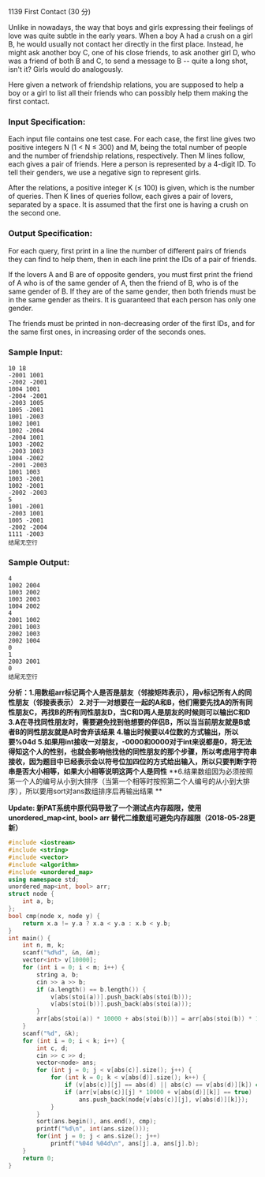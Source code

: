 1139 First Contact (30 分)

Unlike in nowadays, the way that boys and girls expressing their feelings of love was quite subtle in the early years. When a boy A had a crush on a girl B, he would usually not contact her directly in the first place. Instead, he might ask another boy C, one of his close friends, to ask another girl D, who was a friend of both B and C, to send a message to B -- quite a long shot, isn't it? Girls would do analogously.

Here given a network of friendship relations, you are supposed to help a boy or a girl to list all their friends who can possibly help them making the first contact.

### Input Specification:

Each input file contains one test case. For each case, the first line gives two positive integers N (1 < N ≤ 300) and M, being the total number of people and the number of friendship relations, respectively. Then M lines follow, each gives a pair of friends. Here a person is represented by a 4-digit ID. To tell their genders, we use a negative sign to represent girls.

After the relations, a positive integer K (≤ 100) is given, which is the number of queries. Then K lines of queries follow, each gives a pair of lovers, separated by a space. It is assumed that the first one is having a crush on the second one.

### Output Specification:

For each query, first print in a line the number of different pairs of friends they can find to help them, then in each line print the IDs of a pair of friends.

If the lovers A and B are of opposite genders, you must first print the friend of A who is of the same gender of A, then the friend of B, who is of the same gender of B. If they are of the same gender, then both friends must be in the same gender as theirs. It is guaranteed that each person has only one gender.

The friends must be printed in non-decreasing order of the first IDs, and for the same first ones, in increasing order of the seconds ones.

### Sample Input:

```in
10 18
-2001 1001
-2002 -2001
1004 1001
-2004 -2001
-2003 1005
1005 -2001
1001 -2003
1002 1001
1002 -2004
-2004 1001
1003 -2002
-2003 1003
1004 -2002
-2001 -2003
1001 1003
1003 -2001
1002 -2001
-2002 -2003
5
1001 -2001
-2003 1001
1005 -2001
-2002 -2004
1111 -2003
结尾无空行
```

### Sample Output:

```out
4
1002 2004
1003 2002
1003 2003
1004 2002
4
2001 1002
2001 1003
2002 1003
2002 1004
0
1
2003 2001
0
结尾无空行
```

**分析：1.用数组arr标记两个人是否是朋友（邻接矩阵表示），用v标记所有人的同性朋友（邻接表表示）**
**2.对于一对想要在一起的A和B，他们需要先找A的所有同性朋友C，再找B的所有同性朋友D，当C和D两人是朋友的时候则可以输出C和D**
**3.A在寻找同性朋友时，需要避免找到他想要的伴侣B，所以当当前朋友就是B或者B的同性朋友就是A时舍弃该结果**
**4.输出时候要以4位数的方式输出，所以要%04d**
**5.如果用int接收一对朋友，-0000和0000对于int来说都是0，将无法得知这个人的性别，也就会影响他找他的同性朋友的那个步骤，所以考虑用字符串接收，因为题目中已经表示会以符号位加四位的方式给出输入，所以只要判断字符串是否大小相等，如果大小相等说明这两个人是同性**
**6.结果数组因为必须按照第一个人的编号从小到大排序（当第一个相等时按照第二个人编号的从小到大排序），所以要用sort对ans数组排序后再输出结果
**

**Update: 新PAT系统中原代码导致了一个测试点内存超限，使用unordered_map<int, bool> arr 替代二维数组可避免内存超限（2018-05-28更新）**

```c++
#include <iostream>
#include <string>
#include <vector>
#include <algorithm>
#include <unordered_map>
using namespace std;
unordered_map<int, bool> arr;
struct node {
    int a, b;
};
bool cmp(node x, node y) {
    return x.a != y.a ? x.a < y.a : x.b < y.b;
}
int main() {
    int n, m, k;
    scanf("%d%d", &n, &m);
    vector<int> v[10000];
    for (int i = 0; i < m; i++) {
        string a, b;
        cin >> a >> b;
        if (a.length() == b.length()) {
            v[abs(stoi(a))].push_back(abs(stoi(b)));
            v[abs(stoi(b))].push_back(abs(stoi(a)));
        }
        arr[abs(stoi(a)) * 10000 + abs(stoi(b))] = arr[abs(stoi(b)) * 10000 + abs(stoi(a))] = true;
    }
    scanf("%d", &k);
    for (int i = 0; i < k; i++) {
        int c, d;
        cin >> c >> d;
        vector<node> ans;
        for (int j = 0; j < v[abs(c)].size(); j++) {
            for (int k = 0; k < v[abs(d)].size(); k++) {
                if (v[abs(c)][j] == abs(d) || abs(c) == v[abs(d)][k]) continue;
                if (arr[v[abs(c)][j] * 10000 + v[abs(d)][k]] == true)
                    ans.push_back(node{v[abs(c)][j], v[abs(d)][k]});
            }
        }
        sort(ans.begin(), ans.end(), cmp);
        printf("%d\n", int(ans.size()));
        for(int j = 0; j < ans.size(); j++)
            printf("%04d %04d\n", ans[j].a, ans[j].b);
    }
    return 0;
}
```

